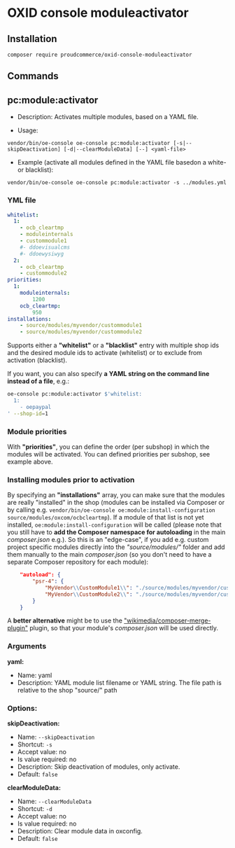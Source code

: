 # OXID console moduleactivator

## Installation

`composer require proudcommerce/oxid-console-moduleactivator`

## Commands

pc:module:activator
--------------------

* Description: Activates multiple modules, based on a YAML file.

* Usage:

`vendor/bin/oe-console oe-console pc:module:activator [-s|--skipDeactivation] [-d|--clearModuleData] [--] <yaml-file>`

* Example (activate all modules defined in the YAML file basedon a white- or blacklist):

`vendor/bin/oe-console oe-console pc:module:activator -s ../modules.yml`

### YML file

```yaml
whitelist:
  1:
    - ocb_cleartmp
    - moduleinternals
    - custommodule1
    #- ddoevisualcms
    #- ddoewysiwyg
  2:
    - ocb_cleartmp
    - custommodule2
priorities:
  1:
    moduleinternals:
        1200
    ocb_cleartmp:
        950
installations:
    - source/modules/myvendor/custommodule1
    - source/modules/myvendor/custommodule2
```

Supports either a __"whitelist"__ or a __"blacklist"__ entry with multiple shop ids and the desired module ids to activate (whitelist) or to exclude from activation (blacklist).

If you want, you can also specify __a YAML string on the command line instead of a file__, e.g.:

```bash
oe-console pc:module:activator $'whitelist:
  1:
    - oepaypal
' --shop-id=1
```

### Module priorities

With __"priorities"__, you can define the order (per subshop) in which the modules will be activated. You can defined priorities per subshop, see example above.

### Installing modules prior to activation

By specifying an __"installations"__ array, you can make sure that the modules are really "installed" in the shop (modules can be installed via Composer or by calling e.g. `vendor/bin/oe-console oe:module:install-configuration source/modules/oxcom/ocbcleartmp`). If a module of that list is not yet installed, `oe:module:install-configuration` will be called (please note that you still have to __add the Composer namespace for autoloading__ in the main _composer.json_ e.g.). So this is an "edge-case", if you add e.g. custom project specific modules directly into the _"source/modules/"_ folder and add them manually to the main _composer.json_ (so you don't need to have a separate Composer repository for each module):

```json
    "autoload": {
        "psr-4": {
            "MyVendor\\CustomModule1\\": "./source/modules/myvendor/custommodule1",
            "MyVendor\\CustomModule2\\": "./source/modules/myvendor/custommodule2"
        }
    }
```

A __better alternative__ might be to use the ["wikimedia/composer-merge-plugin"](https://github.com/wikimedia/composer-merge-plugin) plugin, so that your module's _composer.json_ will be used directly.

### Arguments

**yaml:**

* Name: yaml
* Description: YAML module list filename or YAML string. The file path is relative to the shop "source/" path

### Options:

**skipDeactivation:**

* Name: `--skipDeactivation`
* Shortcut: `-s`
* Accept value: no
* Is value required: no
* Description: Skip deactivation of modules, only activate.
* Default: `false`

**clearModuleData:**

* Name: `--clearModuleData`
* Shortcut: `-d`
* Accept value: no
* Is value required: no
* Description: Clear module data in oxconfig.
* Default: `false`
